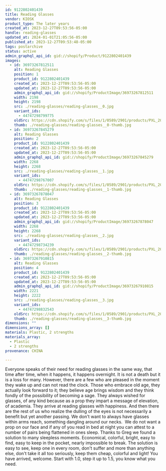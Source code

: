 ```yaml
---
id: 9122802401439
title: Reading Glasses
vendor: KIOSK
product_type: The later years
created_at: 2023-12-27T09:53:56-05:00
handle: reading-glasses
updated_at: 2024-01-01T21:05:56-05:00
published_at: 2023-12-27T09:53:48-05:00
tags: postarchive
status: active
admin_graphql_api_id: gid://shopify/Product/9122802401439
images:
  - id: 36973267812511
    alt: Reading Glasses
    position: 1
    product_id: 9122802401439
    created_at: 2023-12-27T09:53:56-05:00
    updated_at: 2023-12-27T09:53:56-05:00
    admin_graphql_api_id: gid://shopify/ProductImage/36973267812511
    width: 2198
    height: 2198
    src: ./reading-glasses/reading-glasses__0.jpg
    variant_ids:
      - 44747298799775
    oldSrc: https://cdn.shopify.com/s/files/1/0589/2901/products/PXL_20231031_135348010.jpg?v=1703688836
    thumb: ./reading-glasses/reading-glasses__0-thumb.jpg
  - id: 36973267845279
    alt: Reading Glasses
    position: 2
    product_id: 9122802401439
    created_at: 2023-12-27T09:53:56-05:00
    updated_at: 2023-12-27T09:53:56-05:00
    admin_graphql_api_id: gid://shopify/ProductImage/36973267845279
    width: 2268
    height: 2268
    src: ./reading-glasses/reading-glasses__1.jpg
    variant_ids:
      - 44747298767007
    oldSrc: https://cdn.shopify.com/s/files/1/0589/2901/products/PXL_20231031_135734998.jpg?v=1703688836
    thumb: ./reading-glasses/reading-glasses__1-thumb.jpg
  - id: 36973267878047
    alt: Reading Glasses
    position: 3
    product_id: 9122802401439
    created_at: 2023-12-27T09:53:56-05:00
    updated_at: 2023-12-27T09:53:56-05:00
    admin_graphql_api_id: gid://shopify/ProductImage/36973267878047
    width: 2268
    height: 2268
    src: ./reading-glasses/reading-glasses__2.jpg
    variant_ids:
      - 44747298734239
    oldSrc: https://cdn.shopify.com/s/files/1/0589/2901/products/PXL_20231031_135746828.jpg?v=1703688836
    thumb: ./reading-glasses/reading-glasses__2-thumb.jpg
  - id: 36973267910815
    alt: Reading Glasses
    position: 4
    product_id: 9122802401439
    created_at: 2023-12-27T09:53:56-05:00
    updated_at: 2023-12-27T09:53:56-05:00
    admin_graphql_api_id: gid://shopify/ProductImage/36973267910815
    width: 2221
    height: 2222
    src: ./reading-glasses/reading-glasses__3.jpg
    variant_ids:
      - 44747298832543
    oldSrc: https://cdn.shopify.com/s/files/1/0589/2901/products/PXL_20231031_135319421.jpg?v=1703688836
    thumb: ./reading-glasses/reading-glasses__3-thumb.jpg
dimensions: ""
dimensions_array: []
materials: Plastic, 2 strengths
materials_array:
  - Plastic
  - 2 strengths
provenance: CHINA

---
```


Everyone speaks of their need for reading glasses in the same way, that time after time, when it happens, it happens overnight. It is not a death but it is a loss for many. However, there are a few who are pleased in the moment they wake up and can not read the clock. Those who embrace old age, they actually look forward to it; they believe age brings wisdom and they think fondly of the possibility of becoming a sage. They always wished for glasses, of any kind because as a prop they impart a message of elevation, of academia. They arrive at reading glasses with happiness. And then there are the rest of us who realize the dulling of the eyes is not necessarily a benefit but yet another passing. We don't want to always have glasses within arms reach, something dangling around our necks.  We do not want a prop on our face and if any of you read in bed at night you can attest to a number of pairs being flattened in ones sleep. Thanks to Greg we found a solution to many sleepless moments. Economical, colorful, bright, easy to find, easy to keep in the pocket, nearly impossible to break. The solution is easy to see, keep one in every room, don't suffer and more than anything else, don't take it all too seriously, keep them cheap, colorful and light! You have arrived, welcome. Start with 1.0, step it up to 1.5, you know what you need.